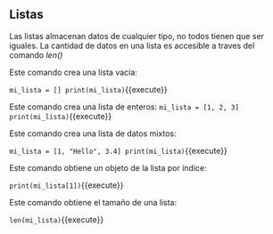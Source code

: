 ## Listas

Las listas almacenan datos de cualquier tipo, no todos tienen que ser iguales. 
La cantidad de datos en una lista es accesible a traves del comando _len()_

Este comando crea una lista vacía:

`mi_lista = []
print(mi_lista)`{{execute}}


Este comando crea una lista de enteros:
`mi_lista = [1, 2, 3]
print(mi_lista)`{{execute}}

Este comando crea una lista de datos mixtos:

`mi_lista = [1, "Hello", 3.4]
print(mi_lista)`{{execute}}

Este comando obtiene un objeto de la lista por índice:

`print(mi_lista[1])`{{execute}}

Este comando obtiene el tamaño de una lista:

`len(mi_lista)`{{execute}}
